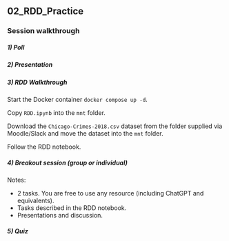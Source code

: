 ## 02_RDD_Practice

### Session walkthrough

##### 1) Poll

##### 2) Presentation

##### 3) RDD Walkthrough

Start the Docker container `docker compose up -d`.  

Copy `RDD.ipynb` into the `mnt` folder.  

Download the `Chicago-Crimes-2018.csv` dataset from the folder supplied via Moodle/Slack and move the dataset into the `mnt` folder.  

Follow the RDD notebook.

##### 4) Breakout session (group or individual)

Notes:
* 2 tasks. You are free to use any resource (including ChatGPT and equivalents).  
* Tasks described in the RDD notebook. 
* Presentations and discussion.

##### 5) Quiz